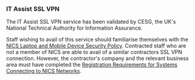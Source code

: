 ### IT Assist SSL VPN

The IT Assist SSL VPN service has been validated by CESG, the UK's National Technical Authority for
Information Assurance.

Staff wishing to avail of this service should familiarise themselves with the [NICS Laptop and Mobile Device Security Policy](http://nics.intranet.nigov.net/nics/documents/mobile-device-security-policy). Contracted
staff who are not a member of NICS are able to avail of a similar contractors SSL VPN connection. However, the contractor's company and the relevant business area must have completed the [Registration Requirements for Systems Connecting to NICS Networks](http://nics.intranet.nigov.net/nics/documents/registration-requirements-for-systems-connecting-nics-networks).
